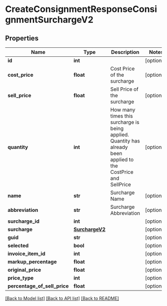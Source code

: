 # CreateConsignmentResponseConsignmentSurchargeV2

## Properties
Name | Type | Description | Notes
------------ | ------------- | ------------- | -------------
**id** | **int** |  | [optional] 
**cost_price** | **float** | Cost Price of the surcharge | [optional] 
**sell_price** | **float** | Sell Price of the surcharge | [optional] 
**quantity** | **int** | How many times this surcharge is being applied. Quantity has already been applied to the CostPrice and SellPrice | [optional] 
**name** | **str** | Surcharge Name | [optional] 
**abbreviation** | **str** | Surcharge Abbreviation | [optional] 
**surcharge_id** | **int** |  | [optional] 
**surcharge** | [**SurchargeV2**](SurchargeV2.md) |  | [optional] 
**guid** | **str** |  | [optional] 
**selected** | **bool** |  | [optional] 
**invoice_item_id** | **int** |  | [optional] 
**markup_percentage** | **float** |  | [optional] 
**original_price** | **float** |  | [optional] 
**price_type** | **int** |  | [optional] 
**percentage_of_sell_price** | **float** |  | [optional] 

[[Back to Model list]](../README.md#documentation-for-models) [[Back to API list]](../README.md#documentation-for-api-endpoints) [[Back to README]](../README.md)

